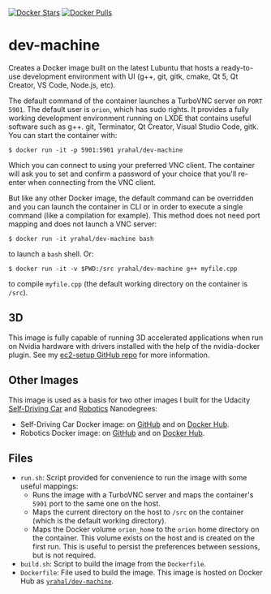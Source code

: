 [![Docker Stars](https://img.shields.io/docker/stars/yrahal/dev-machine.svg)](https://hub.docker.com/r/yrahal/dev-machine/)
[![Docker Pulls](https://img.shields.io/docker/pulls/yrahal/dev-machine.svg)](https://hub.docker.com/r/yrahal/dev-machine/)

# dev-machine

Creates a Docker image built on the latest Lubuntu that hosts a ready-to-use development environment
with UI (g++, git, gitk, cmake, Qt 5, Qt Creator, VS Code, Node.js, etc).

The default command of the container launches a TurboVNC server on `PORT 5901`. The default user is
`orion`, which has sudo rights. It provides a fully working development environment running on LXDE
that contains useful software such as g++. git, Terminator, Qt Creator, Visual Studio Code, gitk. You
can start the container with:

`$ docker run -it -p 5901:5901 yrahal/dev-machine`

Which you can connect to using your preferred VNC client. The container will ask you to set and confirm
a password of your choice that you'll re-enter when connecting from the VNC client.

But like any other Docker image, the default command can be overridden and you can launch the container
in CLI or in order to execute a single command (like a compilation for example). This method does not
need port mapping and does not launch a VNC server:

`$ docker run -it yrahal/dev-machine bash`

to launch a `bash` shell. Or:

`$ docker run -it -v $PWD:/src yrahal/dev-machine g++ myfile.cpp`

to compile `myfile.cpp` (the default working directory on the container is `/src`).

## 3D

This image is fully capable of running 3D accelerated applications when run on Nvidia hardware with drivers
installed with the help of the nvidia-docker plugin. See my
[ec2-setup GitHub repo](https://github.com/yrahal/ec2-setup) for more information.

## Other Images

This image is used as a basis for two other images I built for the Udacity
[Self-Driving Car](https://www.udacity.com/course/self-driving-car-engineer-nanodegree--nd013)
and [Robotics](https://www.udacity.com/robotics) Nanodegrees:

* Self-Driving Car Docker image: on [GitHub](https://github.com/yrahal/udacity-carnd) and on
[Docker Hub](https://hub.docker.com/r/yrahal/udacity-carnd/).
* Robotics Docker image: on [GitHub](https://github.com/yrahal/udacity-robond) and on
[Docker Hub](https://hub.docker.com/r/yrahal/udacity-robond/).

## Files
* `run.sh`: Script provided for convenience to run the image with some useful mappings:
  * Runs the image with a TurboVNC server and maps the container's `5901` port to the same one on
  the host.
  * Maps the current directory on the host to `/src` on the container (which is the default working
  directory).
  * Maps the Docker volume `orion_home` to the `orion` home directory on the container. This volume
  exists on the host and is created on the first run. This is useful to persist the preferences
  between sessions, but is not required.
* `build.sh`: Script to build the image from the `Dockerfile`.
* `Dockerfile`: File used to build the image. This image is hosted on Docker Hub as
[`yrahal/dev-machine`](https://hub.docker.com/r/yrahal/dev-machine).
